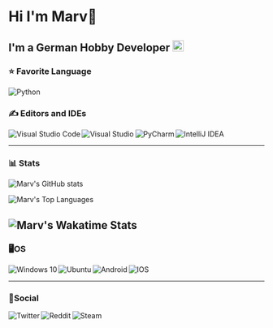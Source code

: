 # Hi I'm Marv👋

## I'm a German Hobby Developer <img width="22px" src="https://simpleicons.org/icons/bitrise.svg">


### ⭐ Favorite Language
<img align="left" alt="Python" src="https://img.shields.io/badge/python-%2314354C.svg?&style=for-the-badge&logo=python&logoColor=white"/><br>

### ✍ Editors and IDEs
<img align="left" alt="Visual Studio Code" src="https://img.shields.io/badge/VisualStudioCode-0078d7.svg?&style=for-the-badge&logo=visual-studio-code&logoColor=white"/>
<img align="left" alt="Visual Studio" src="https://img.shields.io/badge/VisualStudio-5C2D91.svg?&style=for-the-badge&logo=visual-studio&logoColor=white"/>
<img align="left" alt="PyCharm" src="https://img.shields.io/badge/PyCharm-000000.svg?&style=for-the-badge&logo=PyCharm&logoColor=white"/>
<img align="left" alt="IntelliJ IDEA" src="https://img.shields.io/badge/IntelliJIDEA-000000.svg?&style=for-the-badge&logo=intellij-idea&logoColor=white"/><br>

---

### 📊 Stats
![Marv's GitHub stats](https://github-readme-stats.vercel.app/api?username=XxM4rvxX&show_icons=true&theme=tokyonight)

<img alt="Marv's Top Languages" src="https://github-readme-stats.vercel.app/api/top-langs/?username=XxM4rvxX&layout=compact&theme=tokyonight" /><br> 

![Marv's Wakatime Stats](https://github-readme-stats.vercel.app/api/wakatime?username=XxM4rvxX&theme=tokyonight)<br>
---

### 🖥OS
<img align="left" alt="Windows 10" src="https://img.shields.io/badge/Windows-0078D6?style=for-the-badge&logo=windows&logoColor=white" />
<img align="left" alt="Ubuntu" src="https://img.shields.io/badge/Ubuntu-E95420?style=for-the-badge&logo=ubuntu&logoColor=white" />
<img align="left" alt="Android" src="https://img.shields.io/badge/Android-3DDC84?style=for-the-badge&logo=android&logoColor=white" />
<img align="left" alt="IOS" src="https://img.shields.io/badge/iOS-000000?style=for-the-badge&logo=ios&logoColor=white"><br>
  

---

### 💬Social
[<img align="left" alt="Twitter" src="https://img.shields.io/badge/@Marv72476299-%231DA1F2.svg?&style=for-the-badge&logo=Twitter&logoColor=white"/>](https://twitter.com/Marv72476299)
[<img align="left" alt="Reddit" src="https://img.shields.io/badge/Reddit-FF4500?style=for-the-badge&logo=reddit&logoColor=white" />](https://www.reddit.com/user/Xx_M4rv_xX)
[<img align="left" alt="Steam" src="https://img.shields.io/badge/steam-%23000000.svg?&style=for-the-badge&logo=steam&logoColor=white"/>](https://steamcommunity.com/id/xx_m4rv_xx/)
